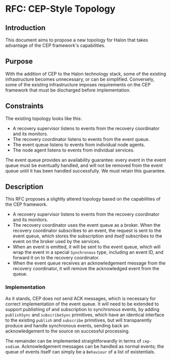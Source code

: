 # RFC: CEP-Style Topology

## Introduction

This document aims to propose a new topology for Halon that takes
advantage of the CEP framework's capabilities.

## Purpose

With the addition of CEP to the Halon technology stack, some of the
existing infrastructure becomes unnecessary, or can be simplified.
Conversely, some of the existing infrastructure imposes requirements
on the CEP framework that must be discharged before implementation.

## Constraints

The existing topology looks like this:

+ A recovery supervisor listens to events from the recovery
  coordinator and its monitors.
+ The recovery coordinator listens to events from the event queue.
+ The event queue listens to events from individual node agents.
+ The node agent listens to events from individual services.

The event queue provides an availability guarantee: every event in the
event queue must be eventually handled, and will not be removed from
the event queue until it has been handled successfully.  We must
retain this guarantee.

## Description

This RFC proposes a slightly altered topology based on the
capabilities of the CEP framework.

+ A recovery supervisor listens to events from the recovery
  coordinator and its monitors.
+ The recovery coordinator uses the event queue as a broker.  When the
  recovery coordinator subscribes to an event, the request is sent to
  the event queue, which stores the subscription and *itself*
  subscribes to the event on the broker used by the services.
+ When an event is emitted, it will be sent to the event queue, which
  will wrap the event in a special `Synchronous` type, including an
  event ID, and forward it on to the recovery coordinator.
+ When the event queue receives an acknowledgement message from the
  recovery coordinator, it will remove the acknowledged event from the
  queue.

### Implementation

As it stands, CEP does not send ACK messages, which is necessary for
correct implementation of the event queue.  It will need to be
extended to support publishing of and subscription to synchronous
events, by adding `publishSync` and `subscribeSync` primitives, which
have an identical interface to the existing `publish` and `subscribe`
primitives, but will transparently produce and handle synchronous
events, sending back an acknowledgement to the source on successful
processing.

The remainder can be implemented straightforwardly in terms of
`cep-sodium`.  Acknowledgement messages can be handled as normal
events; the queue of events itself can simply be a `Behaviour` of a
list of existentials.
